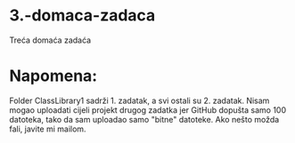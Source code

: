 # 3.-domaca-zadaca
Treća domaća zadaća

# Napomena:
Folder ClassLibrary1 sadrži 1. zadatak, a svi ostali su 2. zadatak. Nisam mogao uploadati cijeli projekt drugog zadatka jer GitHub dopušta samo 100 datoteka, tako da sam uploadao samo "bitne" datoteke. Ako nešto možda fali, javite mi mailom.
